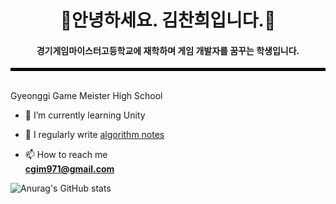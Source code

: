 <h1 align="center"> 🌟안녕하세요. 김찬희입니다.🌟</h1>
<h4 align="center"> 경기게임마이스터고등학교에 재학하며 게임 개발자를 꿈꾸는 학생입니다. </h4>
<hr style="border: solid 2px black;">

<br>

 <div style="float:left; width:50.0%;>
  <div>
- 🔭 I’m currently Attending <a href="https://ggm.hs.kr/" target="blank">Gyeonggi Game Meister High School</a>

- 🌱 I’m currently learning Unity 

- 📝 I regularly write  <a href="https://www.notion.so/C-fe2b493cbe714ef9b56af689d47aad10?pvs=4" target="blank">algorithm notes</a>

- 📫 How to reach me **cgim971@gmail.com**


![Anurag's GitHub stats](https://github-readme-stats.vercel.app/api?username=cgim971&show_icons=true&theme=transparent)

<a target="_blank" align="right">
  </div>
  
  <div style="float:left; width:50.0%;>
  <div>
    hello
  </div>

